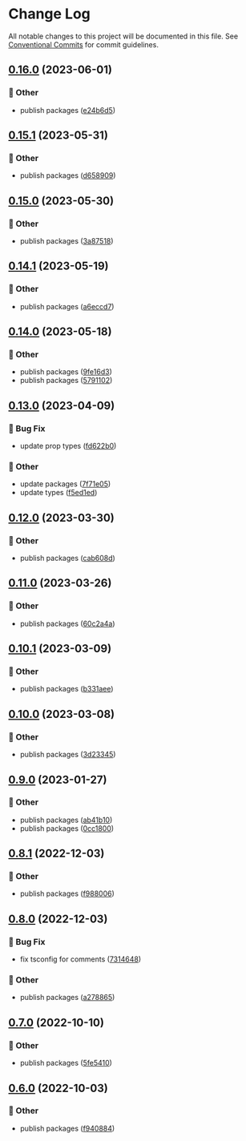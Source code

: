 # Change Log

All notable changes to this project will be documented in this file.
See [Conventional Commits](https://conventionalcommits.org) for commit guidelines.

## [0.16.0](https://github.com/daybrush/infinite-viewer/blob/master/packages/vue-infinite-viewer/compare/vue3-infinite-viewer@0.15.1...vue3-infinite-viewer@0.16.0) (2023-06-01)


### :mega: Other

* publish packages ([e24b6d5](https://github.com/daybrush/infinite-viewer/blob/master/packages/vue-infinite-viewer/commit/e24b6d5d79530d3844fc8ca5ecfb7a306e6bb9b0))



## [0.15.1](https://github.com/daybrush/infinite-viewer/blob/master/packages/vue-infinite-viewer/compare/vue3-infinite-viewer@0.15.0...vue3-infinite-viewer@0.15.1) (2023-05-31)


### :mega: Other

* publish packages ([d658909](https://github.com/daybrush/infinite-viewer/blob/master/packages/vue-infinite-viewer/commit/d65890919f233dc5eec527aeb9b31c8b9487a919))



## [0.15.0](https://github.com/daybrush/infinite-viewer/blob/master/packages/vue-infinite-viewer/compare/vue3-infinite-viewer@0.14.1...vue3-infinite-viewer@0.15.0) (2023-05-30)


### :mega: Other

* publish packages ([3a87518](https://github.com/daybrush/infinite-viewer/blob/master/packages/vue-infinite-viewer/commit/3a8751838224c542c8952a05f6b1e7c7080ff048))



## [0.14.1](https://github.com/daybrush/infinite-viewer/blob/master/packages/vue-infinite-viewer/compare/vue3-infinite-viewer@0.14.0...vue3-infinite-viewer@0.14.1) (2023-05-19)


### :mega: Other

* publish packages ([a6eccd7](https://github.com/daybrush/infinite-viewer/blob/master/packages/vue-infinite-viewer/commit/a6eccd765bbb50bc0ead2c4997756914d53141bb))



## [0.14.0](https://github.com/daybrush/infinite-viewer/blob/master/packages/vue-infinite-viewer/compare/vue3-infinite-viewer@0.13.0...vue3-infinite-viewer@0.14.0) (2023-05-18)


### :mega: Other

* publish packages ([9fe16d3](https://github.com/daybrush/infinite-viewer/blob/master/packages/vue-infinite-viewer/commit/9fe16d35f4c550dbdcfb5b527e4ed53476067a7d))
* publish packages ([5791102](https://github.com/daybrush/infinite-viewer/blob/master/packages/vue-infinite-viewer/commit/579110248f87ca469c67998da17a9618f30d3484))



## [0.13.0](https://github.com/daybrush/infinite-viewer/blob/master/packages/vue-infinite-viewer/compare/vue3-infinite-viewer@0.12.0...vue3-infinite-viewer@0.13.0) (2023-04-09)


### :bug: Bug Fix

* update prop types ([fd622b0](https://github.com/daybrush/infinite-viewer/blob/master/packages/vue-infinite-viewer/commit/fd622b05facc759dda28d1897e689642f88dbed8))


### :mega: Other

* update packages ([7f71e05](https://github.com/daybrush/infinite-viewer/blob/master/packages/vue-infinite-viewer/commit/7f71e052a12f56bd5e1f662181ce1b28bb8004a0))
* update types ([f5ed1ed](https://github.com/daybrush/infinite-viewer/blob/master/packages/vue-infinite-viewer/commit/f5ed1ed526854f04cce3797286b0486b165fe466))



## [0.12.0](https://github.com/daybrush/infinite-viewer/blob/master/packages/vue-infinite-viewer/compare/vue3-infinite-viewer@0.11.0...vue3-infinite-viewer@0.12.0) (2023-03-30)


### :mega: Other

* publish packages ([cab608d](https://github.com/daybrush/infinite-viewer/blob/master/packages/vue-infinite-viewer/commit/cab608da74002e91953071ab646caaf8b46e8843))



## [0.11.0](https://github.com/daybrush/infinite-viewer/blob/master/packages/vue-infinite-viewer/compare/vue3-infinite-viewer@0.10.1...vue3-infinite-viewer@0.11.0) (2023-03-26)


### :mega: Other

* publish packages ([60c2a4a](https://github.com/daybrush/infinite-viewer/blob/master/packages/vue-infinite-viewer/commit/60c2a4a4752b756189bc2cea63e5d6defe1e83f7))



## [0.10.1](https://github.com/daybrush/infinite-viewer/blob/master/packages/vue-infinite-viewer/compare/vue3-infinite-viewer@0.10.0...vue3-infinite-viewer@0.10.1) (2023-03-09)


### :mega: Other

* publish packages ([b331aee](https://github.com/daybrush/infinite-viewer/blob/master/packages/vue-infinite-viewer/commit/b331aeefc684f815276d0fc4ec05f9955f59cd20))



## [0.10.0](https://github.com/daybrush/infinite-viewer/blob/master/packages/vue-infinite-viewer/compare/vue3-infinite-viewer@0.9.0...vue3-infinite-viewer@0.10.0) (2023-03-08)


### :mega: Other

* publish packages ([3d23345](https://github.com/daybrush/infinite-viewer/blob/master/packages/vue-infinite-viewer/commit/3d233455960c7afd2515c68ca26e1c00bf5bff1e))



## [0.9.0](https://github.com/daybrush/infinite-viewer/blob/master/packages/vue-infinite-viewer/compare/vue3-infinite-viewer@0.8.1...vue3-infinite-viewer@0.9.0) (2023-01-27)


### :mega: Other

* publish packages ([ab41b10](https://github.com/daybrush/infinite-viewer/blob/master/packages/vue-infinite-viewer/commit/ab41b100b2da4b3f5021cb843dd0731bbdea4a68))
* publish packages ([0cc1800](https://github.com/daybrush/infinite-viewer/blob/master/packages/vue-infinite-viewer/commit/0cc18007e64be634cc938dae905c78b7321498c3))



## [0.8.1](https://github.com/daybrush/infinite-viewer/blob/master/packages/vue-infinite-viewer/compare/vue3-infinite-viewer@0.8.0...vue3-infinite-viewer@0.8.1) (2022-12-03)


### :mega: Other

* publish packages ([f988006](https://github.com/daybrush/infinite-viewer/blob/master/packages/vue-infinite-viewer/commit/f98800609ce749dfd28da11af42448c310ef252f))



## [0.8.0](https://github.com/daybrush/infinite-viewer/blob/master/packages/vue-infinite-viewer/compare/vue3-infinite-viewer@0.7.0...vue3-infinite-viewer@0.8.0) (2022-12-03)


### :bug: Bug Fix

* fix tsconfig for comments ([7314648](https://github.com/daybrush/infinite-viewer/blob/master/packages/vue-infinite-viewer/commit/73146488f0a9308aa4db99a473269ddb744e18af))


### :mega: Other

* publish packages ([a278865](https://github.com/daybrush/infinite-viewer/blob/master/packages/vue-infinite-viewer/commit/a27886520517db13db611cbede6861be1b7f090a))



## [0.7.0](https://github.com/daybrush/infinite-viewer/blob/master/packages/vue-infinite-viewer/compare/vue3-infinite-viewer@0.6.0...vue3-infinite-viewer@0.7.0) (2022-10-10)


### :mega: Other

* publish packages ([5fe5410](https://github.com/daybrush/infinite-viewer/blob/master/packages/vue-infinite-viewer/commit/5fe5410328336014b62b899bfbdd642768372563))



## [0.6.0](https://github.com/daybrush/infinite-viewer/blob/master/packages/vue-infinite-viewer/compare/vue3-infinite-viewer@0.5.5...vue3-infinite-viewer@0.6.0) (2022-10-03)


### :mega: Other

* publish packages ([f940884](https://github.com/daybrush/infinite-viewer/blob/master/packages/vue-infinite-viewer/commit/f9408844f99014de30b3e9348541719f9bceef39))
